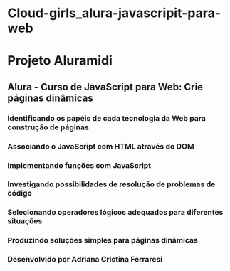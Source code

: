 # Cloud-girls_alura-javascripit-para-web

# Projeto Aluramidi

## Alura - Curso de JavaScript para Web: Crie páginas dinâmicas

### Identificando os papéis de cada tecnologia da Web para construção de páginas
### Associando o JavaScript com HTML através do DOM
### Implementando funções com JavaScript
### Investigando possibilidades de resolução de problemas de código
### Selecionando operadores lógicos adequados para diferentes situações
### Produzindo soluções simples para páginas dinâmicas

### Desenvolvido por Adriana Cristina Ferraresi
